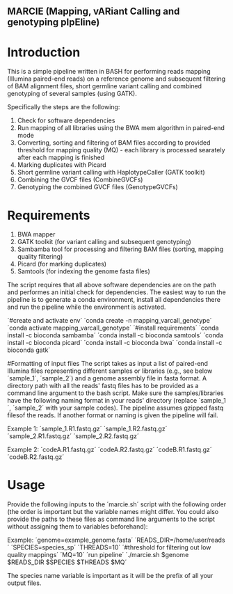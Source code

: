 ## MARCIE (Mapping, vARiant Calling and genotyping pIpEline)

# Introduction
This is a simple pipeline written in BASH for performing reads mapping (Illumina paired-end reads) on a reference genome 
and subsequent filtering of BAM alignment files, short germline variant calling and combined genotyping of several 
samples (using GATK).

Specifically the steps are the following:
1. Check for software dependencies
2. Run mapping of all libraries using the BWA mem algorithm in paired-end mode
3. Converting, sorting and filtering of BAM files according to provided threshold for mapping quality (MQ) - each library is processed searately after each mapping is finished
4. Marking duplicates with Picard
5. Short germline variant calling with HaplotypeCaller (GATK toolkit)
6. Combining the GVCF files (CombineGVCFs)
7. Genotyping the combined GVCF files (GenotypeGVCFs)

# Requirements
1. BWA mapper
2. GATK toolkit (for variant calling and subsequent genotyping)
3. Sambamba tool for processing and filtering BAM files (sorting, mapping quality filtering)
4. Picard (for marking duplicates)
5. Samtools (for indexing the genome fasta files)

The script requires that all above software dependencies are on the path and performes an initial check for dependencies.
The easiest way to run the pipeline is to generate a conda environment, install all dependencies there and 
run the pipeline while the environment is activated.

´#create and activate env´
´conda create -n mapping_varcall_genotype´
´conda activate mapping_varcall_genotype´
´#install requirements´
´conda install -c bioconda sambamba´
´conda install -c bioconda samtools´
´conda install -c bioconda picard´
´conda install -c bioconda bwa´
´conda install -c bioconda gatk´

#Formatting of input files
The script takes as input a list of paired-end Illumina files representing different samples or libraries (e.g., see below ´sample_1´, ´sample_2´) and a genome assembly file in fasta 
format. A directory path with all the reads' fastq files has to be provided as a command line argument to the bash script. Make sure the samples/libraries have the following naming format 
in your reads' directory (replace ´sample_1´, ´sample_2´ with your sample codes). The pipeline assumes gzipped fastq filesof the reads. If another format or naming is given the pipeline will fail. 

Example 1:
´sample_1.R1.fastq.gz´
´sample_1.R2.fastq.gz´
´sample_2.R1.fastq.gz´
´sample_2.R2.fastq.gz´

Example 2:
´codeA.R1.fastq.gz´
´codeA.R2.fastq.gz´
´codeB.R1.fastq.gz´
´codeB.R2.fastq.gz´

# Usage
Provide the following inputs to the ´marcie.sh´ script with the following order (the order is important but the variable names might differ. You could also provide the paths to these 
files as command line arguments to the script without assigning them to variables beforehand):

Example:
´genome=example_genome.fasta´
´READS_DIR=/home/user/reads´
´SPECIES=species_sp´
´THREADS=10´
´#threshold for filtering out low quality mappings´
´MQ=10´
´run pipeline´
´./marcie.sh $genome $READS_DIR $SPECIES $THREADS $MQ´

The species name variable is important as it will be the prefix of all your output files.

